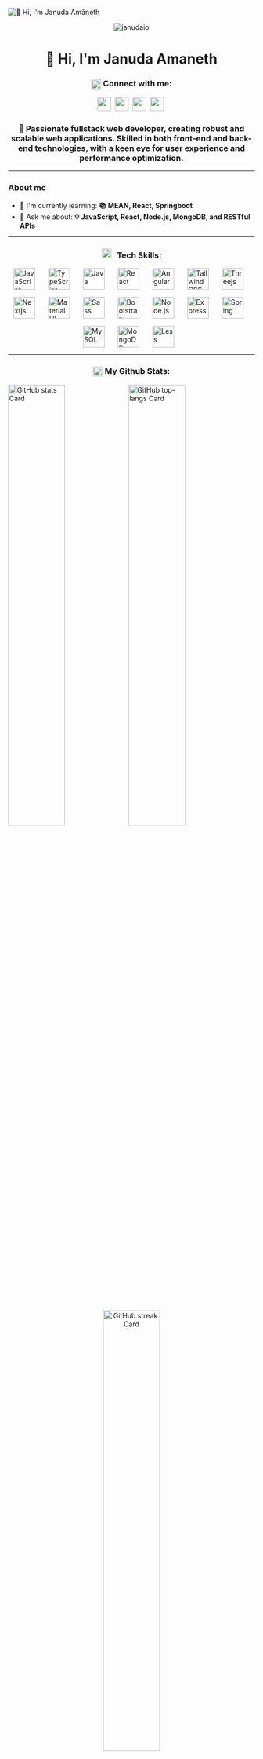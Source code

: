 ![👋 Hi, I'm Januda Amāneth](https://user-images.githubusercontent.com/74038190/213910845-af37a709-8995-40d6-be59-724526e3c3d7.gif)

<p align="center"> <img src="https://komarev.com/ghpvc/?username=janudaio&label=Profile%20views&color=0e75b6&style=flat" alt="janudaio" /> </p>

<div id="toc">
  <ul align="center" style="list-style: none">
    <summary>
      <h1>
        👋 Hi, I'm Januda Amaneth
      </h1>
    </summary>
  </ul>
</div>

<h3 align="center"> <img src="https://raw.githubusercontent.com/ShahriarShafin/ShahriarShafin/main/Assets/handshake.gif" alt="Handshake Icon" height="20" style="vertical-align: middle;"> Connect with me: </h3>
<p align="center"><a href="https://github.com/janudaio" target="_blank"><img src="https://img.shields.io/badge/GitHub-100000?style=plastic&logo=github&logoColor=white" height="28" style="margin-right: 4px"></a> <a href="https://www.linkedin.com/in/januda-amaneth-094124288" target="_blank"><img src="https://img.shields.io/badge/LinkedIn-0077B5?style=plastic&logo=linkedin&logoColor=white" height="28" style="margin-right: 4px"></a> <a href="https://www.reddit.com/user/YogurtSignal6461" target="_blank"><img src="https://img.shields.io/badge/Reddit-FF4500?style=plastic&logo=reddit&logoColor=white" height="28" style="margin-right: 4px"></a> <a href="https://www.codechef.com/users/heavy_rats_89" target="_blank"><img src="https://img.shields.io/badge/Codechef-%23B92B27.svg?style=plastic&&logo=Codechef&logoColor=white" height="28" style="margin-right: 4px"></a></p>

 **<h3 align="center">🚀 Passionate fullstack web developer, creating robust and scalable web applications. Skilled in both front-end and back-end technologies, with a keen eye for user experience and performance optimization.</h3>**
 
<hr></hr>

**<h3 align="left">About me</h3>**

- 🌱 I'm currently learning: **📚 MEAN, React, Springboot**
- 💬 Ask me about: **💡 JavaScript, React, Node.js, MongoDB, and RESTful APIs**

<hr></hr>

<h3 align="center"><img src = 'https://media2.giphy.com/media/QssGEmpkyEOhBCb7e1/giphy.gif?cid=ecf05e47a0n3gi1bfqntqmob8g9aid1oyj2wr3ds3mg700bl&rid=giphy.gif' height="20"> &nbsp; Tech Skills: </h3>

<div style="display: flex; flex-wrap: wrap; gap: 15px; justify-content: center;"><img src="https://skillicons.dev/icons?i=javascript" height="44" alt="JavaScript" style="margin-right: 12px"> <img src="https://skillicons.dev/icons?i=typescript" height="44" alt="TypeScript" style="margin-right: 12px"> <img src="https://skillicons.dev/icons?i=java" height="44" alt="Java" style="margin-right: 12px"> <img src="https://skillicons.dev/icons?i=react" height="44" alt="React" style="margin-right: 12px"> <img src="https://skillicons.dev/icons?i=angular" height="44" alt="Angular" style="margin-right: 12px"> <img src="https://skillicons.dev/icons?i=tailwind" height="44" alt="Tailwind CSS" style="margin-right: 12px"> <img src="https://skillicons.dev/icons?i=threejs" height="44" alt="Threejs" style="margin-right: 12px"> <img src="https://skillicons.dev/icons?i=nextjs" height="44" alt="Nextjs" style="margin-right: 12px"> <img src="https://skillicons.dev/icons?i=materialui" height="44" alt="Material UI" style="margin-right: 12px"> <img src="https://skillicons.dev/icons?i=sass" height="44" alt="Sass" style="margin-right: 12px"> <img src="https://skillicons.dev/icons?i=bootstrap" height="44" alt="Bootstrap" style="margin-right: 12px"> <img src="https://skillicons.dev/icons?i=nodejs" height="44" alt="Node.js" style="margin-right: 12px"> <img src="https://skillicons.dev/icons?i=express" height="44" alt="Express" style="margin-right: 12px"> <img src="https://skillicons.dev/icons?i=spring" height="44" alt="Spring" style="margin-right: 12px"> <img src="https://skillicons.dev/icons?i=mysql" height="44" alt="MySQL" style="margin-right: 12px"> <img src="https://skillicons.dev/icons?i=mongodb" height="44" alt="MongoDB" style="margin-right: 12px"> <img src="https://cdn.jsdelivr.net/gh/devicons/devicon/icons/less/less-plain-wordmark.svg" height="44" alt="Less" style="margin-right: 12px"></div>

<hr></hr>

<h3 align="center"> <img src="https://media.giphy.com/media/iY8CRBdQXODJSCERIr/giphy.gif" height="20" style="vertical-align: middle;"> <b> My Github Stats: </b> </h3>

<p align="left">
  <img width="48%" src="https://github-readme-stats.vercel.app/api?username=janudaio&theme=tokyonight&cache_seconds=1800&border_radius=4&hide_title=false&hide_rank=false&show_icons=true&include_all_commits=true&line_height=29" alt="GitHub stats Card" />
  <img width="48%" src="https://github-readme-stats.vercel.app/api/top-langs?username=janudaio&theme=tokyonight&cache_seconds=1800&border_radius=4&hide_title=false&layout=compact&langs_count=5&card_height=170&hide_progress=false" alt="GitHub top-langs Card" /> 
</p>

<p align="center">
  <img width="48%" src="https://streak-stats.demolab.com/?user=janudaio&theme=tokyonight&hide_border=false&border_radius=4.5&date_format=M+j%5B%2C+Y%5D&mode=daily&disable_animations=false&hide_total_contributions=false&hide_current_streak=false&hide_longest_streak=false&exclude_days=&locale=en&card_height=207" alt="GitHub streak Card" />
</p>



